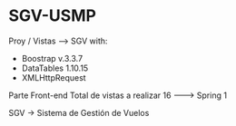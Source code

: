 # SGV-USMP
Proy / Vistas --> SGV with:
- Boostrap v.3.3.7
- DataTables 1.10.15
- XMLHttpRequest

Parte Front-end Total de vistas a realizar 16  ---> Spring 1

SGV -> Sistema de Gestión de Vuelos